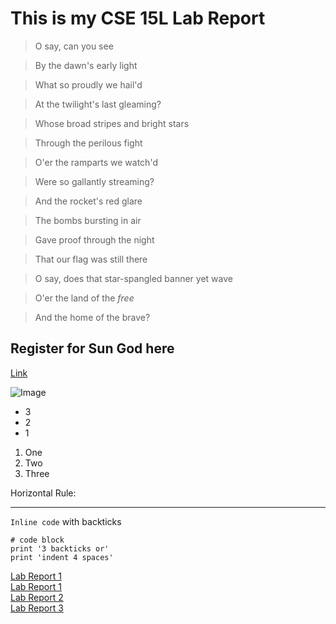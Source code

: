 # **This is my CSE 15L Lab Report**

> O say, can you see

> By the dawn's early light

> What so proudly we hail'd

> At the twilight's last gleaming?

> Whose broad stripes and bright stars

> Through the perilous fight

> O'er the ramparts we watch'd

> Were so gallantly streaming?

> And the rocket's red glare

> The bombs bursting in air

> Gave proof through the night

> That our flag was still there

> O say, does that star-spangled banner yet wave

> O'er the land of the *free*

> And the home of the brave?
> 


## Register for Sun God here
[Link](http://sgf.ucsd.edu/)

![Image](http://3.bp.blogspot.com/-WZmCSFTE3FU/ToDMt_iJRlI/AAAAAAAAB8Y/maygm5mErpc/s1600/Sungod.jpg)

* 3
* 2
* 1

1. One
2. Two
3. Three

Horizontal Rule:

---

`Inline code` with backticks


```
# code block
print '3 backticks or'
print 'indent 4 spaces'
```

[Lab Report 1](lab-report-1-week-2.md)  
[Lab Report 1](https://akann0.github.io/cse15l-lab-reports/lab-report-1-week-2.html)  
[Lab Report 2](https://akann0.github.io/cse15l-lab-reports/lab-report-2.html)  
[Lab Report 3](https://akann0.github.io/cse15l-lab-reports/lab-report-3-week-6.html)